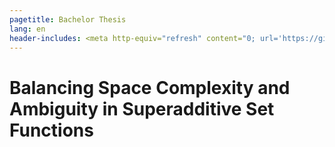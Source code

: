 ```yaml
---
pagetitle: Bachelor Thesis
lang: en
header-includes: <meta http-equiv="refresh" content="0; url='https://github.com/furadnik/bakalarka'" />
---
```


# Balancing Space Complexity and Ambiguity in Superadditive Set Functions


